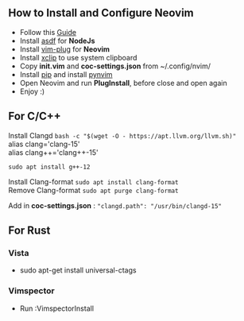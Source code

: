 ## How to Install and Configure Neovim

  - Follow this [Guide](https://www.manualdocodigo.com.br/vim-basico/)
  - Install [asdf](https://asdf-vm.com/) for **NodeJs**
  - Install [vim-plug](https://github.com/junegunn/vim-plug) for **Neovim**
  - Install [xclip](https://howtoinstall.co/en/xclip) to use system clipboard
  - Copy **init.vim** and **coc-settings.json** from ~/.config/nvim/
  - Install [pip](https://www.educative.io/answers/installing-pip3-in-ubuntu) and install [pynvim](https://pypi.org/project/pynvim/)
  - Open Neovim and run **PlugInstall**, before close and open again
  - Enjoy :)

## For C/C++

Install Clangd `bash -c "$(wget -O - https://apt.llvm.org/llvm.sh)"`<br />
alias clang='clang-15'<br />
alias clang++='clang++-15'<br />

`sudo apt install g++-12`<br />

Install Clang-format `sudo apt install clang-format`<br />
Remove Clang-format `sudo apt purge clang-format`

Add in **coc-settings.json** : `"clangd.path": "/usr/bin/clangd-15"`

## For Rust

### Vista

  -  sudo apt-get install universal-ctags

### Vimspector

  - Run :VimspectorInstall
